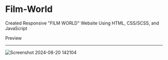 # Film-World
Created Responsive "FILM WORLD" Website Using HTML, CSS/SCSS, and JavaScript 

Preview 
________________________________________________________________________________________________________________
![Screenshot 2024-08-20 142104](https://github.com/user-attachments/assets/44cc1c30-803c-4c7e-9839-033f28421394)
